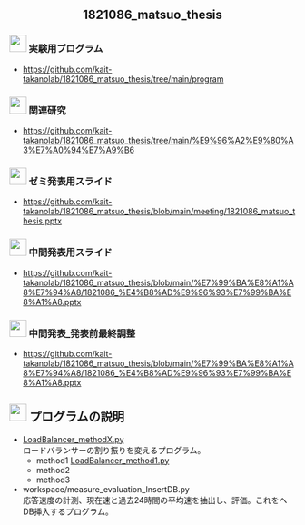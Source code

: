 
<h2 align="center">1821086_matsuo_thesis</h2>


### <img src="https://icooon-mono.com/i/icon_16004/icon_160041_64.png" height="30px;" /> 実験用プログラム

- https://github.com/kait-takanolab/1821086_matsuo_thesis/tree/main/program

### <img src="https://icooon-mono.com/i/icon_11129/icon_111291_64.png" height="30px;" /> 関連研究

- https://github.com/kait-takanolab/1821086_matsuo_thesis/tree/main/%E9%96%A2%E9%80%A3%E7%A0%94%E7%A9%B6

### <img src="https://icooon-mono.com/i/icon_12063/icon_120631_64.png" height="30px;" /> ゼミ発表用スライド

- https://github.com/kait-takanolab/1821086_matsuo_thesis/blob/main/meeting/1821086_matsuo_thesis.pptx

### <img src="https://icooon-mono.com/i/icon_12063/icon_120631_64.png" height="30px;" /> 中間発表用スライド

- https://github.com/kait-takanolab/1821086_matsuo_thesis/blob/main/%E7%99%BA%E8%A1%A8%E7%94%A8/1821086_%E4%B8%AD%E9%96%93%E7%99%BA%E8%A1%A8.pptx

### <img src="https://icooon-mono.com/i/icon_12063/icon_120631_64.png" height="30px;" /> 中間発表_発表前最終調整

- https://github.com/kait-takanolab/1821086_matsuo_thesis/blob/main/%E7%99%BA%E8%A1%A8%E7%94%A8/1821086_%E4%B8%AD%E9%96%93%E7%99%BA%E8%A1%A8.pptx

## <img src="https://icooon-mono.com/i/icon_15821/icon_158211_64.png" height="30px;" /> プログラムの説明

- <a href="https://github.com/kait-takanolab/1821086_matsuo_thesis/blob/main/program/nginx%E3%82%B3%E3%83%B3%E3%83%95%E3%82%A3%E3%82%B0%E6%9B%B8%E3%81%8D%E6%8F%9B%E3%81%88%E3%83%97%E3%83%AD%E3%82%B0%E3%83%A9%E3%83%A0/LoadBalancer_method1.py">LoadBalancer_methodX.py</a><br>
ロードバランサーの割り振りを変えるプログラム。<br>
    - method1
    <a href="https://github.com/kait-takanolab/1821086_matsuo_thesis/blob/main/program/LoadBalancer/LoadBalancer_method1.py">LoadBalancer_method1.py</a>
    - method2
    - method3
- workspace/measure_evaluation_InsertDB.py<br>
応答速度の計測、現在速と過去24時間の平均速を抽出し、評価。これをへDB挿入するプログラム。<br>
